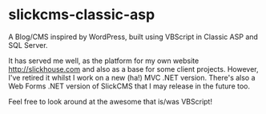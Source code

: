 slickcms-classic-asp
====================

A Blog/CMS inspired by WordPress, built using VBScript in Classic ASP and SQL Server.

It has served me well, as the platform for my own website http://slickhouse.com and also as a base for some client projects. However, I've retired it whilst I work on a new (ha!) MVC .NET version. There's also a Web Forms .NET version of SlickCMS that I may release in the future too.

Feel free to look around at the awesome that is/was VBScript!
